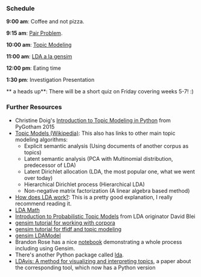 ### Schedule

**9:00 am**: Coffee and not pizza.

**9:15 am**: [Pair Problem](pair.md).

**10:00 am**: [Topic Modeling](Topic_Modeling.pdf)

**11:00 am**: [LDA a la gensim](LDA.ipynb)

**12:00 pm**: Eating time

**1:30 pm**: Investigation Presentation

** a heads up**: There will be a short quiz on Friday covering weeks 5-7! :)

### Further Resources

 * Christine Doig's [Introduction to Topic Modeling in Python](http://chdoig.github.io/pygotham-topic-modeling/) from PyGotham 2015
 * [Topic Models (Wikipedia)](http://en.wikipedia.org/wiki/Topic_model): This also has links to other main topic modeling algorithms:
     * Explicit semantic analysis (Using documents of another corpus as topics)
     * Latent semantic analysis  (PCA with Multinomial distribution, predecessor of LDA)
     * Latent Dirichlet allocation (LDA, the most popular one, what we went over today)
     * Hierarchical Dirichlet process (Hierarchical LDA)
     * Non-negative matrix factorization (A linear algebra based method)
 * [How does LDA work?](http://blog.echen.me/2011/08/22/introduction-to-latent-dirichlet-allocation/): This is a pretty good explanation, I really recommend reading it.
 * [LDA Math](http://obphio.us/pdfs/lda_tutorial.pdf)
 * [Introduction to Probabilistic Topic Models](https://www.cs.princeton.edu/~blei/papers/Blei2011.pdf) from LDA originator David Blei
 * [gensim tutorial for working with corpora](http://radimrehurek.com/gensim/tut1.html)
 * [gensim tutorial for tfidf and topic modeling](http://radimrehurek.com/gensim/tut2.html)
 * [gensim LDAModel](http://radimrehurek.com/gensim/models/ldamodel.html)
 * Brandon Rose has a nice [notebook](http://brandonrose.org/clustering) demonstrating a whole process including using Gensim.
 * There's another Python package called [lda](https://pypi.python.org/pypi/lda).
 * [LDAvis: A method for visualizing and interpreting topics](http://nlp.stanford.edu/events/illvi2014/papers/sievert-illvi2014.pdf), a paper about the corresponding tool, which now has a Python version
